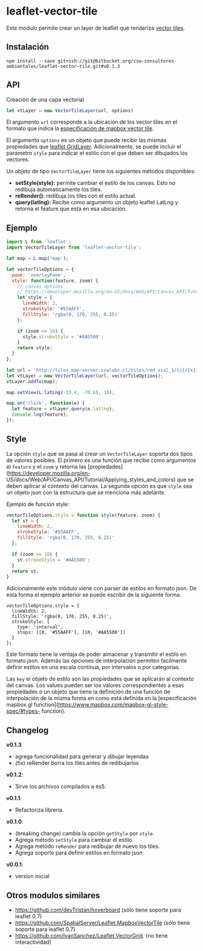 # leaflet-vector-tile

Este modulo permite crear un layer de leaflet que renderiza [vector
tiles](https://github.com/mapbox/vector-tile-spec).

## Instalación

```
npm install --save git+ssh://git@bitbucket.org/csw-consultores-ambientales/leaflet-vector-tile.git#v0.1.3
```

## API
Creación de una capa vectorial

```javascript
let vtLayer = new VectorTileLayer(url, options)
```

El argumento `url` corresponde a la ubicación de los vector tiles en el
formato que indica la [especificación de mapbox vector
tile](https://github.com/mapbox/vector-tile-spec).

El argumento `options` es un objeto que puede recibir las mismas propiedades
que [leaflet GridLayer](http://leafletjs.com/reference-1.0.0.html#gridlayer).
Adicionalmente, se puede incluir el parametro `style` para indicar el estilo
con el que deben ser dibujados los vectores.

Un objeto de tipo `VectorTileLayer` tiene los siguientes métodos disponibles:

- **setStyle(style):**
  permite cambiar el estilo de los canvas. Esto no redibuja automaticamente los tiles.
- **reRender():**
  redibuja los tiles con el estilo actual.
- **query(latlng):**
  Recibe como argumento un objeto leaflet LatLng y retorna el feature que esta en esa ubicación.

## Ejemplo

```javascript
import L from 'leaflet';
import VectorTileLayer from 'leaflet-vector-tile';

let map = L.map('map');

let vectorTileOptions = {
  pane: 'overlayPane',
  style: function(feature, zoom) {
    // canvas options
    // https://developer.mozilla.org/en-US/docs/Web/API/Canvas_API/Tutorial/Applying_styles_and_colors
    let style = {
      lineWidth: 2,
      strokeStyle: '#55AAFF',
      fillStyle: 'rgba(0, 170, 255, 0.25)'
    };

    if (zoom >= 10) {
      style.strokeStyle = '#AA5500';
    }
    return style;
  }
};

let url = 'http://tiles.map-server.cswlabs.cl/tiles/red_vial_1/{z}/{x}/{y}.pbf';
let vtLayer = new VectorTileLayer(url, vectorTileOptions);
vtLayer.addTo(map);

map.setView(L.latLng(-33.4, -70.6), 10);

map.on('click', function(e) {
  let feature = vtLayer.query(e.latlng);
  console.log(feature);
});
```

## Style

La opción `style` que se pasa al crear un `VectorTileLayer` soporta
dos tipos de valores posibles.  El primero es una función que recibe como
argumentos el `feature` y el `zoom` y retorna las
[propiedades](https://developer.mozilla.org/en-
US/docs/Web/API/Canvas_API/Tutorial/Applying_styles_and_colors) que se deben
aplicar al contexto del canvas. La segunda opción es que `style` sea un objeto
json con la estructura que se menciona más adelante.

Ejemplo de función style:

```javascript
vectorTileOptions.style = function style(feature, zoom) {
  let st = {
    lineWidth: 2,
    strokeStyle: '#55AAFF',
    fillStyle: 'rgba(0, 170, 255, 0.25)'
  };

  if (zoom >= 10) {
    st.strokeStyle = '#AA5500';
  }
  return st;
}
```

Adicionalmente este módulo viene con parser de estilos en formato json. De
esta forma el ejemplo anterior se puede escribir de la siguiente forma.

```
vectorTileOptions.style = {
  lineWidth: 2,
  fillStyle: 'rgba(0, 170, 255, 0.25)',
  strokeStyle: {
    type: 'interval',
    stops: [[0, '#55AAFF'], [10, '#AA5500']]
  }
};
```

Este formato tiene la ventaja de poder almacenar y transmitir el estilo en
formato json. Además las opciones de interpolación permiten facilmente definir
estilos en una escala continua, por intervalos o por categorias.

Las `key` el objeto de estilo son las propiedades que se aplicarán al contexto
del canvas. Los values pueden ser los valores correspondientes a esas
propiedades o un objeto que tiene la definición de una función de
interpolación de la misma forma en como está definida en la [especificación
mapbox gl function](https://www.mapbox.com/mapbox-gl-style-spec/#types-
function).



## Changelog

**v0.1.3**

  - agrega funcionalidad para generar y dibujar leyendas
  - (fix) reRender borra los tiles antes de redibujarlos

**v0.1.2**:

  - Sirve los archivos compilados a es5.

**v0.1.1**:

  - Refactoriza libreria.

**v0.1.0**:

  - (breaking change) cambia la opción `getStyle` por `style`.
  - Agrega método `setStyle` para cambiar el estilo.
  - Agrega método `reRender` para redibujar de nuevo los tiles.
  - Agrega soporte para definir estilos en formato json

**v0.0.1**:

  - version inicial

## Otros modulos similares
 - https://github.com/devTristan/hoverboard (sólo tiene soporte para leaflet 0.7)
 - https://github.com/SpatialServer/Leaflet.MapboxVectorTile
   (sólo tiene soporte para leaflet 0.7)
 - https://github.com/IvanSanchez/Leaflet.VectorGrid. (no tiene interactividad)

